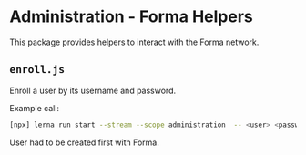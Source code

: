 # Administration - Forma Helpers

This package provides helpers to interact with the Forma network.

## `enroll.js`

Enroll a user by its username and password.

Example call:

```bash
[npx] lerna run start --stream --scope administration  -- <user> <password> <organisation>
```

User had to be created first with Forma.